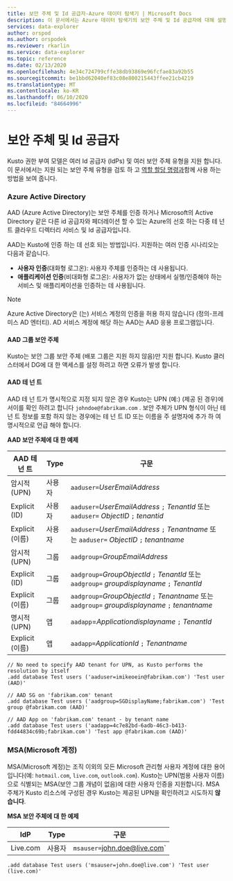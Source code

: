 ```yaml
---
title: 보안 주체 및 Id 공급자-Azure 데이터 탐색기 | Microsoft Docs
description: 이 문서에서는 Azure 데이터 탐색기의 보안 주체 및 Id 공급자에 대해 설명 합니다.
services: data-explorer
author: orspod
ms.author: orspodek
ms.reviewer: rkarlin
ms.service: data-explorer
ms.topic: reference
ms.date: 02/13/2020
ms.openlocfilehash: 4e34c724799cffe38db93869e96fcfae83a92b55
ms.sourcegitcommit: be1bbd62040ef83c08e800215443ffee21cb4219
ms.translationtype: MT
ms.contentlocale: ko-KR
ms.lasthandoff: 06/10/2020
ms.locfileid: "84664996"
---
```

# <a name="principals-and-identity-providers"></a>보안 주체 및 Id 공급자

Kusto 권한 부여 모델은 여러 Id 공급자 (IdPs) 및 여러 보안 주체 유형을 지원 합니다.
이 문서에서는 지원 되는 보안 주체 유형을 검토 하 고 [역할 할당 명령과](../../management/security-roles.md)함께 사용 하는 방법을 보여 줍니다.

### <a name="azure-active-directory"></a>Azure Active Directory
AAD (Azure Active Directory)는 보안 주체를 인증 하거나 Microsoft의 Active Directory 같은 다른 id 공급자와 페더레이션 할 수 있는 Azure의 선호 하는 다중 테 넌 트 클라우드 디렉터리 서비스 및 Id 공급자입니다.

AAD는 Kusto에 인증 하는 데 선호 되는 방법입니다. 지원하는 여러 인증 시나리오는 다음과 같습니다.
* **사용자 인증**(대화형 로그온): 사용자 주체를 인증하는 데 사용됩니다.
* **애플리케이션 인증**(비대화형 로그온): 사용자가 없는 상태에서 실행/인증해야 하는 서비스 및 애플리케이션을 인증하는 데 사용됩니다.

> [!NOTE]
> Azure Active Directory은 (는) 서비스 계정의 인증을 허용 하지 않습니다 (정의-프레미스 AD 엔터티).
AD 서비스 계정에 해당 하는 AAD는 AAD 응용 프로그램입니다.

#### <a name="aad-group-principals"></a>AAD 그룹 보안 주체
Kusto는 보안 그룹 보안 주체 (배포 그룹은 지원 하지 않음)만 지원 합니다. Kusto 클러스터에서 DG에 대 한 액세스를 설정 하려고 하면 오류가 발생 합니다.

#### <a name="aad-tenants"></a>AAD 테 넌 트

AAD 테 넌 트가 명시적으로 지정 되지 않은 경우 Kusto는 UPN (예:) (제공 된 경우)에서이를 확인 하려고 합니다 `johndoe@fabrikam.com` . 보안 주체가 UPN 형식이 아닌 테 넌 트 정보를 포함 하지 않는 경우에는 테 넌 트 ID 또는 이름을 주 설명자에 추가 하 여 명시적으로 언급 해야 합니다.

**AAD 보안 주체에 대 한 예제**

|AAD 테 넌 트 |Type |구문 |
|-----------|-----|-------|
|암시적 (UPN)  |사용자  |`aaduser=`*UserEmailAddress*
|Explicit (ID)   |사용자  |`aaduser=`*UserEmailAddress* `;` *TenantId* 또는 `aaduser=` *ObjectID* `;` *tenantid*
|Explicit (이름) |사용자  |`aaduser=`*UserEmailAddress* `;` *Tenantname* 또는 `aaduser=` *ObjectID* `;` *tenantname*
|암시적 (UPN)  |그룹 |`aadgroup=`*GroupEmailAddress*
|Explicit (ID)   |그룹 |`aadgroup=`*GroupObjectId* `;` *TenantId* 또는 `aadgroup=` *groupdisplayname* `;` *TenantId*
|Explicit (이름) |그룹 |`aadgroup=`*GroupObjectId* `;` *Tenantname* 또는 `aadgroup=` *groupdisplayname* `;` *tenantname*
|명시적 (UPN)  |앱   |`aadapp`=*Applicationdisplayname* `;` *TenantId*
|Explicit (이름) |앱   |`aadapp=`*ApplicationId* `;` *Tenantname*

```kusto
// No need to specify AAD tenant for UPN, as Kusto performs the resolution by itself
.add database Test users ('aaduser=imikeoein@fabrikam.com') 'Test user (AAD)'

// AAD SG on 'fabrikam.com' tenant
.add database Test users ('aadgroup=SGDisplayName;fabrikam.com') 'Test group @fabrikam.com (AAD)'

// AAD App on 'fabrikam.com' tenant - by tenant name
.add database Test users ('aadapp=4c7e82bd-6adb-46c3-b413-fdd44834c69b;fabrikam.com') 'Test app @fabrikam.com (AAD)'
```

### <a name="microsoft-accounts-msas"></a>MSA(Microsoft 계정)
MSA(Microsoft 계정)는 조직 이외의 모든 Microsoft 관리형 사용자 계정에 대한 용어입니다(예: `hotmail.com`, `live.com`, `outlook.com`).
Kusto는 UPN(범용 사용자 이름)으로 식별되는 MSA(보안 그룹 개념이 없음)에 대한 사용자 인증을 지원합니다.
MSA 주체가 Kusto 리소스에 구성된 경우 Kusto는 제공된 UPN을 확인하려고 시도하지 **않습니다**.

**MSA 보안 주체에 대 한 예제**

|IdP  |Type  |구문 |
|-----|------|-------|
|Live.com |사용자  |`msauser=`john.doe@live.com`

```kusto
.add database Test users ('msauser=john.doe@live.com') 'Test user (live.com)'
```

